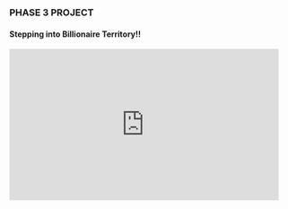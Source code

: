 ### PHASE 3 PROJECT

#### Stepping into Billionaire Territory!!

<!-- <img src="" width="700px" height="280px" alt="Header" /> -->
<div style="width:480px"><iframe allow="fullscreen" frameBorder="0" height="270" src="https://giphy.com/embed/WEc9VH4pDOVIZNNlcA/video" width="480"></iframe></div>